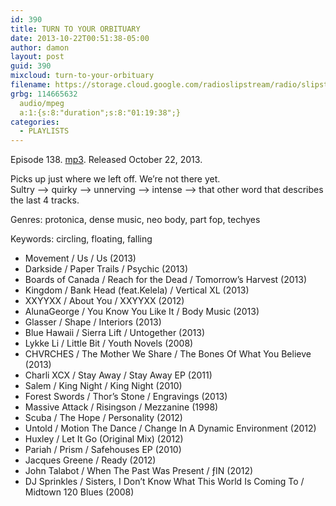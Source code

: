 ```yaml
---
id: 390
title: TURN TO YOUR ORBITUARY
date: 2013-10-22T00:51:38-05:00
author: damon
layout: post
guid: 390
mixcloud: turn-to-your-orbituary
filename: https://storage.cloud.google.com/radioslipstream/radio/slipstream-138.mp3
grbg: 114665632
  audio/mpeg
  a:1:{s:8:"duration";s:8:"01:19:38";}
categories:
  - PLAYLISTS
---
```


Episode 138. [mp3](https://storage.cloud.google.com/radioslipstream/radio/slipstream-138.mp3). Released October 22, 2013.

Picks up just where we left off. We’re not there yet.  
Sultry –> quirky –> unnerving –> intense –> that other word that describes the last 4 tracks.

Genres: protonica, dense music, neo body, part fop, techyes

Keywords: circling, floating, falling

- Movement / Us / Us (2013)
- Darkside / Paper Trails / Psychic (2013)
- Boards of Canada / Reach for the Dead / Tomorrow’s Harvest (2013)
- Kingdom / Bank Head (feat.Kelela) / Vertical XL (2013)
- XXYYXX / About You / XXYYXX (2012)
- AlunaGeorge / You Know You Like It / Body Music (2013)
- Glasser / Shape / Interiors (2013)
- Blue Hawaii / Sierra Lift / Untogether (2013)
- Lykke Li / Little Bit / Youth Novels (2008)
- CHVRCHES / The Mother We Share / The Bones Of What You Believe (2013)
- Charli XCX / Stay Away / Stay Away EP (2011)
- Salem / King Night / King Night (2010)
- Forest Swords / Thor’s Stone / Engravings (2013)
- Massive Attack / Risingson / Mezzanine (1998)
- Scuba / The Hope / Personality (2012)
- Untold / Motion The Dance / Change In A Dynamic Environment (2012)
- Huxley / Let It Go (Original Mix) (2012)
- Pariah / Prism / Safehouses EP (2010)
- Jacques Greene / Ready (2012)
- John Talabot / When The Past Was Present / ƒIN (2012)
- DJ Sprinkles / Sisters, I Don’t Know What This World Is Coming To / Midtown 120 Blues (2008)
